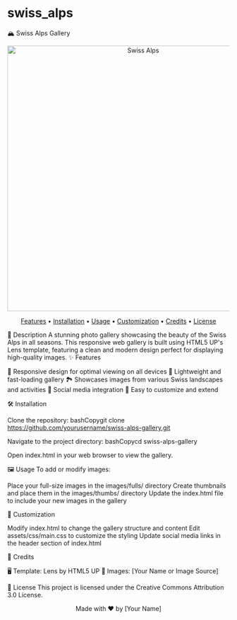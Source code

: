 # swiss_alps
🏔️ Swiss Alps Gallery
<p align="center">
  <img src="https://raw.githubusercontent.com/yourusername/swiss-alps-gallery/main/images/fulls/01.jpeg" alt="Swiss Alps" width="600">
</p>
<p align="center">
  <a href="#-features">Features</a> •
  <a href="#-installation">Installation</a> •
  <a href="#-usage">Usage</a> •
  <a href="#-customization">Customization</a> •
  <a href="#-credits">Credits</a> •
  <a href="#-license">License</a>
</p>
📜 Description
A stunning photo gallery showcasing the beauty of the Swiss Alps in all seasons. This responsive web gallery is built using HTML5 UP's Lens template, featuring a clean and modern design perfect for displaying high-quality images.
✨ Features

📱 Responsive design for optimal viewing on all devices
🚀 Lightweight and fast-loading gallery
🏞️ Showcases images from various Swiss landscapes and activities
🔗 Social media integration
🎨 Easy to customize and extend

🛠️ Installation

Clone the repository:
bashCopygit clone https://github.com/yourusername/swiss-alps-gallery.git

Navigate to the project directory:
bashCopycd swiss-alps-gallery

Open index.html in your web browser to view the gallery.

🖼️ Usage
To add or modify images:

Place your full-size images in the images/fulls/ directory
Create thumbnails and place them in the images/thumbs/ directory
Update the index.html file to include your new images in the gallery

🎨 Customization

Modify index.html to change the gallery structure and content
Edit assets/css/main.css to customize the styling
Update social media links in the header section of index.html

👏 Credits

🖥️ Template: Lens by HTML5 UP
📸 Images: [Your Name or Image Source]

📄 License
This project is licensed under the Creative Commons Attribution 3.0 License.

<p align="center">
  Made with ❤️ by [Your Name]
</p>

